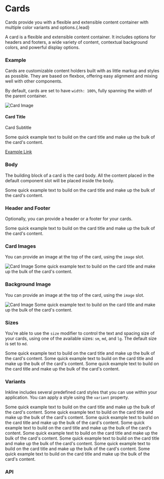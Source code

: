 # Cards
Cards provide you with a flexible and extensible content container with multiple color variants and options.{.lead}

A card is a flexible and extensible content container. It includes options for headers and footers, a wide variety of content, 
contextual background colors, and powerful display options. 

### Example
Cards are customizable content holders built with as little markup and styles as possible. 
They are based on flexbox, offering easy alignment and mixing well with other components. 

By default, cards are set to have `width: 100%`, fully spanning the width of the parent container. 

<i-code-preview title="Card Example" link="https://github.com/inkline/inkline/tree/master/src/components/Card">

<i-row>
    <i-column md="6">
        <i-card>
            <img slot="image" src="http://placehold.it/400x200" alt="Card Image" />
            <h4 class="title">Card Title</h4>
            <p class="subtitle">Card Subtitle</p>
            <p>
                Some quick example text to build on the card title and make up the bulk of the card's content.
            </p>
            <a class="link" href="http://inkline.io">Example Link</a>
        </i-card>
    </i-column>
</i-row>

<template slot="html">

~~~html
<i-card>
    <img slot="image" src="image.jpg" alt="Card Image" />
    <h4 class="title">Card Title</h4>
    <p class="subtitle">Card Subtitle</p>
    <p>
        Some quick example text to build on the card title and make up the bulk of the card's content.
    </p>
    <a class="link" href="http://inkline.io">Example Link</a>
</i-card>
~~~

</template>
</i-code-preview>

### Body
The building block of a card is the card body. All the content placed in the default component slot will be placed inside the body.

<i-code-preview title="Card Body" link="https://github.com/inkline/inkline/tree/master/src/components/Card">

<i-row>
    <i-column md="6">
        <i-card>
            Some quick example text to build on the card title and make up the bulk of the card's content.
        </i-card>
    </i-column>
</i-row>

<template slot="html">

~~~html
<i-card>
    Some quick example text to build on the card title and make up the bulk of the card's content.
</i-card>
~~~

</template>
</i-code-preview>

### Header and Footer
Optionally, you can provide a header or a footer for your cards.

<i-code-preview title="Card Header and Footer" link="https://github.com/inkline/inkline/tree/master/src/components/Card">

<i-row>
    <i-column md="6">
        <i-card>
            <template slot="header">Card Header</template>
            Some quick example text to build on the card title and make up the bulk of the card's content.
            <template slot="footer">Card Footer</template>
        </i-card>
    </i-column>
</i-row>

<template slot="html">

~~~html
<i-card>
    <template slot="header">Card Header</template>
    Some quick example text to build on the card title and make up the bulk of the card's content.
    <template slot="footer">Card Footer</template>
</i-card>
~~~

</template>
</i-code-preview>

### Card Images
You can provide an image at the top of the card, using the `image` slot.

<i-code-preview title="Card Image" link="https://github.com/inkline/inkline/tree/master/src/components/Card">

<i-row>
    <i-column md="6">
        <i-card>
            <img slot="image" src="http://placehold.it/400x200" alt="Card Image" />
            Some quick example text to build on the card title and make up the bulk of the card's content.
        </i-card>
    </i-column>
</i-row>

<template slot="html">

~~~html
<i-card>
    <img slot="image" src="image.jpg" alt="Card Image" />
    Some quick example text to build on the card title and make up the bulk of the card's content.
</i-card>
~~~

</template>
</i-code-preview>

### Background Image
You can provide an image at the top of the card, using the `image` slot.

<i-code-preview title="Card Background Image" link="https://github.com/inkline/inkline/tree/master/src/components/Card">

<i-row>
    <i-column md="6">
        <i-card>
            <img slot="image" src="http://placehold.it/400x200" alt="Card Image" />
            Some quick example text to build on the card title and make up the bulk of the card's content.
        </i-card>
    </i-column>
</i-row>

<template slot="html">

~~~html
<i-card>
    <img slot="image" src="image.jpg" alt="Card Image" />
    Some quick example text to build on the card title and make up the bulk of the card's content.
</i-card>
~~~

</template>
</i-code-preview>

### Sizes
You're able to use the `size` modifier to control the text and spacing size of your cards, using one of the available sizes: `sm`, `md`, and `lg`. 
The default size is set to `md`.

<i-code-preview title="Card Sizes" link="https://github.com/inkline/inkline/tree/master/src/components/Card">

<i-row>
    <i-column md="6">
        <i-card size="sm">
            Some quick example text to build on the card title and make up the bulk of the card's content.
        </i-card>
    </i-column>
    <i-column md="6">
        <i-card size="md">
            Some quick example text to build on the card title and make up the bulk of the card's content.
        </i-card>
    </i-column>
    <i-column md="6">
        <i-card size="lg">
            Some quick example text to build on the card title and make up the bulk of the card's content.
        </i-card>
    </i-column>
</i-row>

<template slot="html">

~~~html
<i-card size="sm">
    Some quick example text to build on the card title and make up the bulk of the card's content.
</i-card>
~~~
~~~html
<i-card size="md">
    Some quick example text to build on the card title and make up the bulk of the card's content.
</i-card>
~~~
~~~html
<i-card size="lg">
    Some quick example text to build on the card title and make up the bulk of the card's content.
</i-card>
~~~

</template>
</i-code-preview>

### Variants
Inkline includes several predefined card styles that you can use within your application. You can apply a style using the `variant` property.

<i-code-preview title="Card Variants" link="https://github.com/inkline/inkline/tree/master/src/components/Card">

<i-row class="_margin-bottom-1">
    <i-column md="6">
        <i-card variant="light">
            <template slot="header">Light Card</template>
            Some quick example text to build on the card title and make up the bulk of the card's content.
        </i-card>
    </i-column>
    <i-column md="6">
        <i-card variant="dark">
            <template slot="header">Dark Card</template>
            Some quick example text to build on the card title and make up the bulk of the card's content.
        </i-card>
    </i-column>
</i-row>

<i-row class="_margin-bottom-1">
    <i-column md="6">
        <i-card variant="primary">
            <template slot="header">Primary Card</template>
            Some quick example text to build on the card title and make up the bulk of the card's content.
        </i-card>
    </i-column>
    <i-column md="6">
        <i-card variant="secondary">
            <template slot="header">Secondary Card</template>
            Some quick example text to build on the card title and make up the bulk of the card's content.
        </i-card>
    </i-column>
</i-row>

<i-row class="_margin-bottom-1">
    <i-column md="6">
        <i-card variant="success">
            <template slot="header">Success Card</template>
            Some quick example text to build on the card title and make up the bulk of the card's content.
        </i-card>
    </i-column>
    <i-column md="6">
        <i-card variant="danger">
            <template slot="header">Danger Card</template>
            Some quick example text to build on the card title and make up the bulk of the card's content.
        </i-card>
    </i-column>
</i-row>

<i-row>
    <i-column md="6">
        <i-card variant="warning">
            <template slot="header">Warning Card</template>
            Some quick example text to build on the card title and make up the bulk of the card's content.
        </i-card>
    </i-column>
    <i-column md="6">
        <i-card variant="info">
            <template slot="header">Info Card</template>
            Some quick example text to build on the card title and make up the bulk of the card's content.
        </i-card>
    </i-column>
</i-row>

<template slot="html">

~~~html
<i-card variant="light">
    <template slot="header">Light Card</template>
    Some quick example text to build on the card title and make up the bulk of the card's content.
</i-card>
~~~
~~~html
<i-card variant="dark">
    <template slot="header">Dark Card</template>
    Some quick example text to build on the card title and make up the bulk of the card's content.
</i-card>
~~~
~~~html
<i-card variant="primary">
    <template slot="header">Primary Card</template>
    Some quick example text to build on the card title and make up the bulk of the card's content.
</i-card>
~~~
~~~html
<i-card variant="secondary">
    <template slot="header">Secondary Card</template>
    Some quick example text to build on the card title and make up the bulk of the card's content.
</i-card>
~~~
~~~html
<i-card variant="success">
    <template slot="header">Success Card</template>
    Some quick example text to build on the card title and make up the bulk of the card's content.
</i-card>
~~~
~~~html
<i-card variant="danger">
    <template slot="header">Danger Card</template>
    Some quick example text to build on the card title and make up the bulk of the card's content.
</i-card>
~~~
~~~html
<i-card variant="warning">
    <template slot="header">Warning Card</template>
    Some quick example text to build on the card title and make up the bulk of the card's content.
</i-card>
~~~
~~~html
<i-card variant="info">
    <template slot="header">Info Card</template>
    Some quick example text to build on the card title and make up the bulk of the card's content.
</i-card>
~~~

</template>
</i-code-preview>


### API

<i-api-preview markup="i-card" title="Card API" expanded link="https://github.com/inkline/inkline/tree/master/src/components/Card">
    <template slot="props">
        <table class="table -bordered">
            <thead>
                <tr>
                    <th>Property</th>
                    <th>Description</th>
                    <th>Type</th>
                    <th>Accepted</th>
                    <th>Default</th>
                </tr>
            </thead>
            <tbody>
                <tr>
                    <td>size</td>
                    <td>Sets the size of the card component.</td>
                    <td><code>String</code></td>
                    <td><code>sm</code>, <code>md</code>, <code>lg</code></td>
                    <td><code>md</code></td>
                </tr>
                <tr>
                    <td>variant</td>
                    <td>Sets the color variant of the card component.</td>
                    <td><code>String</code></td>
                    <td><code>primary</code>, <code>secondary</code>, <code>light</code>, <code>dark</code>, <code>success</code>, <code>danger</code>, <code>warning</code>, <code>info</code></td>
                    <td><code>primary</code></td>
                </tr>
            </tbody>
        </table>
    </template>
    <template slot="slots">
        <table class="table -bordered _margin-bottom-0">
            <thead>
                <tr>
                    <th>Name</th>
                    <th>Description</th>
                </tr>
            </thead>
            <tbody>
                <tr>
                    <td>default</td>
                    <td>Slot for card default content.</td>
                </tr>
            </tbody>
        </table>
    </template>
</i-api-preview>
